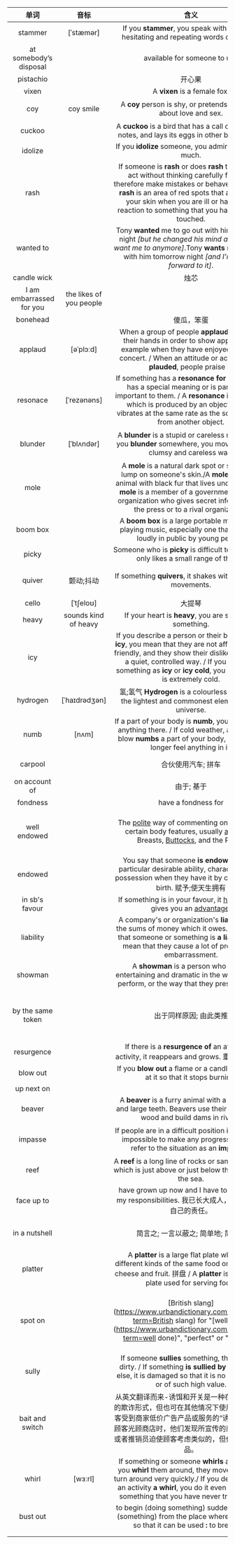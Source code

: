 |           单词           |          音标           |                             含义                             |                             例句                             |
| :----------------------: | :---------------------: | :----------------------------------------------------------: | :----------------------------------------------------------: |
|         stammer          |        [ˈstæmər]        | If you **stammer**, you speak with difficulty, hesitating and repeating words or sounds. | Five per cent of children **stammer** at some point... 5%的儿童在某个时期会口吃。 |
|  at somebody’s disposal  |                         |                 available for someone to use                 |                                                              |
|        pistachio         |                         |                            开心果                            |                                                              |
|          vixen           |                         |                 A **vixen** is a female fox.                 |                                                              |
|           coy            |        coy smile        | A **coy** person is shy, or pretends to be shy, about love and sex. |  She is modest without being **coy** 她很端庄，丝毫不忸怩。  |
|          cuckoo          |                         | A **cuckoo** is a bird that has a call of two quick notes, and lays its eggs in other birds' nests. |                            布谷鸟                            |
|         idolize          |                         |    If you **idolize** someone, you admire them very much.    |                                                              |
|           rash           |                         | If someone is **rash** or does **rash** things, they act without thinking carefully first, and therefore make mistakes or behave foolishly./A **rash** is an area of red spots that appears on your skin when  you are ill or have a bad reaction to something that you have eaten or  touched. |                         鲁莽的；皮疹                         |
|        wanted to         |                         | Tony **wanted** me to go out with him tomorrow night *[but he changed his mind and doesn't want me to anymore]*.Tony **wants** me to go out with him tomorrow night *[and I'm looking forward to it]*. |                                                              |
|       candle wick        |                         |                             烛芯                             |                                                              |
| I am embarrassed for you | the likes of you people |                                                              |                                                              |
|         bonehead         |                         |                          傻瓜，笨蛋                          |                                                              |
|         applaud          |        [əˈplɔːd]        | When a group of people **applaud**, they clap their hands in order to show approval, for example when they have enjoyed a play or concert. / When an attitude or action **is ap-plauded**, people praise it. |                                                              |
|         resonace         |       [ˈrezənəns]       | If something has a **resonance for** someone, it has a special meaning or is particularly important to them. / A **resonance** is the sound which is produced by an object when it vibrates at the same rate as the sound waves from another object. |                                                              |
|         blunder          |       [ˈblʌndər]        | A **blunder** is a stupid or careless mistake. / If you **blunder** somewhere, you move there in a clumsy and careless way. | I think he made a tactical **blunder** by announcing it so far ahead of time. 我认为他在时机远未成熟时就把这事说了出去是一种失策。 |
|           mole           |                         | A **mole** is a natural dark spot or small dark lump on someone's skin./A **mole** is a small animal with black fur that lives underground.A **mole** is a member of a government or other organization who gives secret information to the press or to a rival organization. |                        鼹鼠、痣、内奸                        |
|         boom box         |                         | A **boom box** is a large portable machine for playing music, especially one that is played loudly in public by young people. |                                                              |
|          picky           |                         | Someone who is **picky** is difficult to please and only likes a small range of things. | Some people are very **picky** about who they choose to share their lives with... |
|          quiver          |        颤动;抖动        | If something **quivers**, it shakes with very small movements. | Her bottom lip ***\*quivered\**** and big tears rolled down her cheeks. 她的下唇颤抖着，豆大的泪珠顺着面颊滚落下来。 |
|          cello           |        [ˈtʃeloʊ]        |                            大提琴                            |                                                              |
|          heavy           |  sounds kind of heavy   |   If your heart is **heavy**, you are sad about something.   |                    （心情）沉重的，悲伤的                    |
|           icy            |                         | If you describe a person or their behaviour as **icy**, you mean that they are not affectionate or friendly, and they show their dislike or anger in a quiet, controlled way. / If you describe something as **icy** or **icy cold**, you mean that it is extremely cold. |            His response was **icy**. 他反应冷淡。            |
|         hydrogen         |      [ˈhaɪdrədʒən]      | 氢;氢气 **Hydrogen** is a colourless gas that is the lightest and commonest element in the universe. |                                                              |
|           numb           |          [nʌm]          | If a part of your body is **numb**, you cannot feel anything there. / If cold weather, a drug, or a blow **numbs** a part of your body, you can no longer feel anything in it. | The cold ***\*numbed\**** my fingers.. 严寒冻得我的手指都没有知觉了 |
|         carpool          |                         |                      合伙使用汽车; 拼车                      | Start a **carpool** with your coworkers or classmates. 开始和你的同事或同学共乘台车. |
|      on account of       |                         |                          由于; 基于                          | The flight was postponed **on account of** bad weather. 因为天气恶劣,飞行延期了. |
|         fondness         |                         |                     have a fondness for                      |                                                              |
|       well endowed       |                         | The [polite](https://www.urbandictionary.com/define.php?term=polite) way of commenting on the size of certain body features, usually [applied](https://www.urbandictionary.com/define.php?term=applied) to Breasts, [Buttocks](https://www.urbandictionary.com/define.php?term=Buttocks), and the Penis. | Instead of saying "Oh my god she has [huge titties](https://www.urbandictionary.com/define.php?term=huge titties)!!!!" you could say she is well [endowed](https://www.urbandictionary.com/define.php?term=endowed) to be more polite. |
|         endowed          |                         | You say that someone **is endowed with** a particular desirable ability, characteristic, or possession when they have it by chance or by birth. 赋予;使天生拥有 |                                                              |
|      in sb's favour      |                         | If something is in your favour, it [helps](https://www.collinsdictionary.com/zh/dictionary/english/help) you or gives you an [advantage](https://www.collinsdictionary.com/zh/dictionary/english/advantage). |                    it works in your favor                    |
|        liability         |                         | A company's  or organization's **liabilities** are the sums of money which it owes. / If you say that someone or something is **a liability**, you mean that they cause a lot of problems or embarrassment. | The company had assets of $138 million and **liabilities** of $120.5 million. 这家公司资产为1.38亿美元，负债为1.205亿美元。 |
|         showman          |                         | A **showman** is a person who is very entertaining and dramatic in the way that they perform, or the way that they present things. |                                                              |
|    by the same token     |                         |                    出于同样原因; 由此类推                    | If you give up exercise, your muscles shrink and fat increases. **By the same token**, if you expend more energy you will lose fat. 停止锻炼会使肌肉萎缩、脂肪增加。同样，如果花更多的精力锻炼，就会减掉脂肪。 |
|        resurgence        |                         | If there is a **resurgence of** an attitude or activity, it reappears and grows. 重新兴起;复苏 |                                                              |
|         blow out         |                         | If you **blow out** a flame or a candle, you blow at it so that it stops burning. |                                                              |
|        up next on        |                         |                                                              |                                                              |
|          beaver          |                         | A **beaver** is a furry animal with a big flat tail and large teeth. Beavers use their teeth to cut wood and build dams in rivers. |                             河狸                             |
|         impasse          |                         | If people are in a difficult position in which it is impossible to make any progress, you can refer to the situation as an **impasse** . | The company says it has reached an **impasse** in negotiations with the union. 公司称与工会的谈判已陷入僵局。 |
|           reef           |                         | A **reef** is a long line of rocks or sand, the top of which is just above or just below the surface of the sea. |                           礁;礁脉                            |
|        face up to        |                         | have grown up now and I have to **face up to** my responsibilities. 我已长大成人，必须担负起自己的责任。 |             勇敢地接受[面对]， 正视（而不畏缩）              |
|      in a nutshell       |                         |              简言之; 一言以蔽之; 简单地; 简约地              | 'Do you like his new girlfriend?'' To put it **in a nutshell**, no.' “ 你喜欢他的新女友 吗 ? ” “一个字, 不. ” |
|         platter          |                         | A **platter** is a large flat plate which has different kinds of the same food on, especially cheese and fruit. 拼盘 / A **platter** is a large, flat plate used for serving food. |                                                              |
|         spot on          |                         | [British slang](https://www.urbandictionary.com/define.php?term=British slang) for "[well done](https://www.urbandictionary.com/define.php?term=well done)", "perfect" or "right on," | [The food](https://www.urbandictionary.com/define.php?term=The food) in England might not always be so good, but [the brew](https://www.urbandictionary.com/define.php?term=the brew) in the [pubs](https://www.urbandictionary.com/define.php?term=pubs) are spot on every time. |
|          sully           |                         | If someone **sullies** something, they make it dirty. / If something **is sullied by** something else, it is damaged so that it is no longer pure or of such high value. |                      败坏;有损于;使贬值                      |
|     bait and switch      |                         | 从英文翻译而来-诱饵和开关是一种在零售中使用的欺诈形式，但也可在其他情况下使用。首先，顾客受到商家低价广告产品或服务的“诱饵”，但是当顾客光顾商店时，他们发现所宣传的商品不可用，或者推销员迫使顾客考虑类似的，但价格更高的商品。 |                                                              |
|          whirl           |         [wɜːrl]         | If something or someone **whirls** around or if you **whirl** them around, they move around or turn around very quickly./ If you decide to **give** an activity **a whirl**, you do it even though it is something that you have never tried before. |    We decided to give it a **whirl**. 我们决定尝试一下。     |
|         bust out         |                         | to begin (doing something) suddenly  / to take (something) from the place where it is stored so that it can be used **:** to break out | She just *busted out* laughing. / He *busted out* the champagne. |
|                          |                         |                                                              |                                                              |
|                          |                         |                                                              |                                                              |

